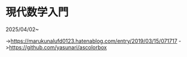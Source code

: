 # 現代数学入門

2025/04/02~

->https://marukunalufd0123.hatenablog.com/entry/2019/03/15/071717
->https://github.com/yasunari/ascolorbox
